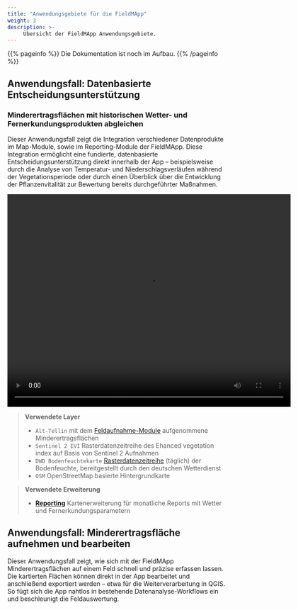 ```yaml
---
title: "Anwendungsgebiete für die FieldMApp"
weight: 3
description: >-
     Übersicht der FieldMApp Anwendungsgebiete.
---
```


{{% pageinfo %}}
Die Dokumentation ist noch im Aufbau.
{{% /pageinfo %}}

## **Anwendungsfall:** Datenbasierte Entscheidungsunterstützung 
### Minderertragsflächen mit historischen Wetter- und Fernerkundungsprodukten abgleichen

Dieser Anwendungsfall zeigt die Integration verschiedener Datenprodukte im Map-Module, sowie im Reporting-Module der FieldMApp. Diese Integration ermöglicht eine fundierte, datenbasierte Entscheidungsunterstützung direkt innerhalb der App – beispielsweise durch die Analyse von Temperatur- und Niederschlagsverläufen während der Vegetationsperiode oder durch einen Überblick über die Entwicklung der Pflanzenvitalität zur Bewertung bereits durchgeführter Maßnahmen.

<video width="640" height="480" controls>
  <source src="https://github.com/fieldmapp/fieldmapp.github.io/raw/refs/heads/master/assets/video/use_case1.mp4" type="video/mp4">
</video>

> **Verwendete Layer**
> - `Alt-Tellin` mit dem [Feldaufnahme-Module](../02_components/03_recording/) aufgenommene Minderertragsflächen
> - `Sentinel 2 EVI` Rasterdatenzeitreihe des Ehanced vegetation index auf Basis von Sentinel 2 Aufnahmen
> - `DWD Bodenfeuchtekarte` [Rasterdatenzeitreihe](https://www.dwd.de/DE/fachnutzer/landwirtschaft/appl/bf_view/_node.html) (täglich) der Bodenfeuchte, bereitgestellt durch den deutschen Wetterdienst
> - `OSM` OpenStreetMap basierte Hintergrundkarte

> **Verwendete Erweiterung**  
> -  [**Reporting**](../02_components/06_extensions/reporting) Kartenerweiterung für monatliche Reports mit Wetter und Fernerkundungsparametern 

## **Anwendungsfall:** Minderertragsfläche aufnehmen und bearbeiten

Dieser Anwendungsfall zeigt, wie sich mit der FieldMApp Minderertragsflächen auf einem Feld schnell und präzise erfassen lassen. Die kartierten Flächen können direkt in der App bearbeitet und anschließend exportiert werden – etwa für die Weiterverarbeitung in QGIS. So fügt sich die App nahtlos in bestehende Datenanalyse-Workflows ein und beschleunigt die Feldauswertung.

